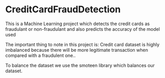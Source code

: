 # CreditCardFraudDetection
This is a Machine Learning project which detects the credit cards as fraudulant or non-fraudulant and also predicts the accuracy of the model used

The important thing to note in this project is:  Credit card dataset is highly imbalanced because there will be more legitimate
transaction when compared with a fraudulent one..

To balance the dataset we use the smoteen library which balances our dataset.
